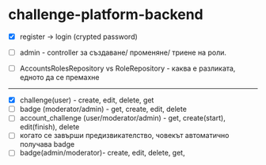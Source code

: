 # challenge-platform-backend

- [x] register -> login (crypted password)

- [ ] admin - controller за създаване/ променяне/ триене на роли.
- [ ] AccountsRolesRepository vs RoleRepository - каква е разликата, едното да се премахне

--- 
- [x] challenge(user) - create, edit, delete, get
- [ ] badge (moderator/admin) - get, create, edit, delete
- [ ] account_challenge (user/moderator/admin) - get, create(start), edit(finish), delete
- [ ] когато се завърши предизвикателство, човекът автоматично получава badge 
- [ ] badge(admin/moderator)- create, edit, delete, get, 